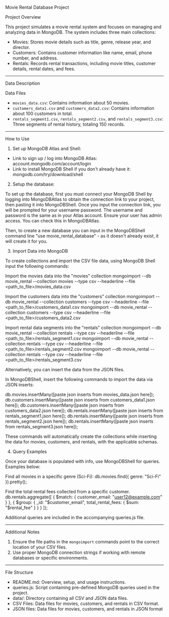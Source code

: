 Movie Rental Database Project

Project Overview

This project simulates a movie rental system and focuses on managing and analyzing data in MongoDB. The system includes three main collections:
- Movies: Stores movie details such as title, genre, release year, and director.
- Customers: Contains customer information like name, email, phone number, and address.
- Rentals: Records rental transactions, including movie titles, customer details, rental dates, and fees.

---

Data Description

Data Files
- `movies_data.csv`: Contains information about 50 movies.
- `customers_data1.csv` and `customers_data2.csv`: Contains information about 100 customers in total.
- `rentals_segment1.csv`, `rentals_segment2.csv`, and `rentals_segment3.csv`: Three segments of rental history, totaling 150 records.

---

How to Use

1. Set up MongoDB Atlas and Shell:

- Link to sign up / log into MongoDB Atlas: account.mongodb.com/account/login
- Link to install MongoDB Shell if you don't already have it: mongodb.com/try/download/shell

2. Setup the database: 

To set up the database, first you must connect your MongoDB Shell by logging into MongoDBAtlas to obtain the connection link to your project, then pasting it into MongoDBShell. Once you input the connection link, you will be prompted for your username password. The username and password is the same as in your Atlas account. Ensure your user has admin access. You can check this in MongoDBAtlas. 

Then, to create a new database you can input in the MongoDBShell command line "use movie_rental_database" - as it doesn't already exist, it will create it for you.

3. Import Data into MongoDB

To create collections and import the CSV file data, using MongoDB Shell input the following commands:

Import the movies data into the "movies" collection
mongoimport --db movie_rental --collection movies --type csv --headerline --file <path_to_file>/movies_data.csv

Import the customers data into the "customers" collection
mongoimport --db movie_rental --collection customers --type csv --headerline --file <path_to_file>/customers_data1.csv
mongoimport --db movie_rental --collection customers --type csv --headerline --file <path_to_file>/customers_data2.csv

Import rental data segments into the "rentals" collection
mongoimport --db movie_rental --collection rentals --type csv --headerline --file <path_to_file>/rentals_segment1.csv
mongoimport --db movie_rental --collection rentals --type csv --headerline --file <path_to_file>/rentals_segment2.csv
mongoimport --db movie_rental --collection rentals --type csv --headerline --file <path_to_file>/rentals_segment3.csv

Alternatively, you can insert the data from the JSON files.

In MongoDBShell, insert the following commands to import the data via JSON inserts:

db.movies.insertMany([paste json inserts from movies_data.json here]);
db.customers.insertMany([paste json inserts from customers_data1.json here]); 
db.customers.insertMany([paste json inserts from customers_data2.json here]); 
db.rentals.insertMany([paste json inserts from rentals_segment1.json here]); 
db.rentals.insertMany([paste json inserts from rentals_segment2.json here]); 
db.rentals.insertMany([paste json inserts from rentals_segment3.json here]); 

These commands will automatically create the collections while inserting the data for movies, customers, and rentals, with the applicable schemas.

4. Query Examples

Once your database is populated with info, use MongoDBShell for queries. Examples below:

Find all movies in a specific genre (Sci-Fi):
db.movies.find({ genre: "Sci-Fi" }).pretty();

Find the total rental fees collected from a specific customer. 
  db.rentals.aggregate([
    { $match: { customer_email: "user12@example.com" } },
    { $group: { _id: "$customer_email", total_rental_fees: { $sum: "$rental_fee" } } }
  ]);


Additional queries are included in the accompanying queries.js file.

---

Additional Notes
1. Ensure the file paths in the `mongoimport` commands point to the correct location of your CSV files.
2. Use proper MongoDB connection strings if working with remote databases or specific environments.

---

File Structure
- README.md: Overview, setup, and usage instructions.
- queries.js: Script containing pre-defined MongoDB queries used in the project.
- data/: Directory containing all CSV and JSON data files.
- CSV Files: Data files for movies, customers, and rentals in CSV format.
- JSON files: Data files for movies, customers, and rentals in JSON format
